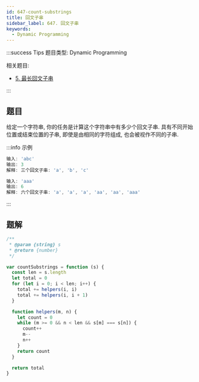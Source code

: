 ```yaml
---
id: 647-count-substrings
title: 回文子串
sidebar_label: 647. 回文子串
keywords:
  - Dynamic Programming
---
```


:::success Tips
题目类型: Dynamic Programming

相关题目:

- [5. 最长回文子串](/leetcode/medium/5-longest-palindrome)

:::

## 题目

给定一个字符串, 你的任务是计算这个字符串中有多少个回文子串. 具有不同开始位置或结束位置的子串, 即使是由相同的字符组成, 也会被视作不同的子串.

:::info 示例

```ts
输入: 'abc'
输出: 3
解释: 三个回文子串: 'a', 'b', 'c'
```

```ts
输入: 'aaa'
输出: 6
解释: 六个回文子串: 'a', 'a', 'a', 'aa', 'aa', 'aaa'
```

:::

## 题解

```ts
/**
 * @param {string} s
 * @return {number}
 */

var countSubstrings = function (s) {
  const len = s.length
  let total = 0
  for (let i = 0; i < len; i++) {
    total += helpers(i, i)
    total += helpers(i, i + 1)
  }

  function helpers(m, n) {
    let count = 0
    while (m >= 0 && n < len && s[m] === s[n]) {
      count++
      m--
      n++
    }
    return count
  }

  return total
}
```
